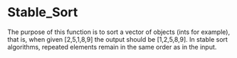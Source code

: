 # Stable_Sort
The purpose of this function is to sort a vector of objects (ints for example), that is, when given [2,5,1,8,9] the output should be [1,2,5,8,9]. In stable sort algorithms, repeated elements remain in the same order as in the input.
